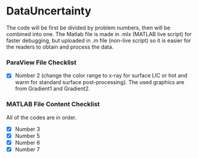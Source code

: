 # DataUncertainty
The code will be first be divided by problem numbers, then will be combined into one. 
The Matlab file is made in .mlx (MATLAB live script) for faster debugging, but uploaded in .m file (non-live script) so it is easier for the readers to obtain and process the data. 

### ParaView File Checklist
- [x] Number 2 (change the color range to x-ray for surface LIC or hot and warm for standard surface post-processing). The used graphics are from Gradient1 and Gradient2.

### MATLAB File Content Checklist
All of the codes are in order.
- [x] Number 3 
- [x] Number 5
- [x] Number 6
- [x] Number 7
